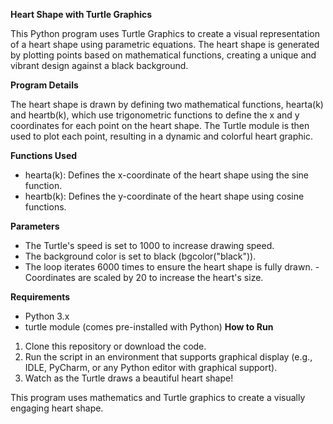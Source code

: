 **Heart Shape with Turtle Graphics**

This Python program uses Turtle Graphics to create a visual representation of a heart shape using parametric equations. The heart shape is generated by plotting points based on mathematical functions, creating a unique and vibrant design against a black background.

**Program Details**

The heart shape is drawn by defining two mathematical functions, hearta(k) and heartb(k), which use trigonometric functions to define the x and y coordinates for each point on the heart shape. The Turtle module is then used to plot each point, resulting in a dynamic and colorful heart graphic.

**Functions Used**
- hearta(k): Defines the x-coordinate of the heart shape using the sine function.
- heartb(k): Defines the y-coordinate of the heart shape using cosine functions.
  
**Parameters**
- The Turtle's speed is set to 1000 to increase drawing speed.
- The background color is set to black (bgcolor("black")).
- The loop iterates 6000 times to ensure the heart shape is fully drawn.
-Coordinates are scaled by 20 to increase the heart's size.

**Requirements**
- Python 3.x
- turtle module (comes pre-installed with Python)
**How to Run**
1. Clone this repository or download the code.
2. Run the script in an environment that supports graphical display (e.g., IDLE, PyCharm, or any Python editor with graphical support).
3. Watch as the Turtle draws a beautiful heart shape!

This program uses mathematics and Turtle graphics to create a visually engaging heart shape.
